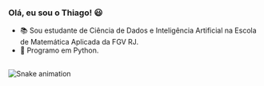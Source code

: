### Olá, eu sou o Thiago! 😃

- 📚 Sou estudante de Ciência de Dados e Inteligência Artificial na Escola de Matemática Aplicada da FGV RJ.
- 🐍 Programo em Python.

<!--
<div style="display: inline_block">
  <a href="https://github.com/TFrankeM">
  <img height="165em" src="https://github-readme-stats.vercel.app/api?username=TFrankeM&show_icons=true&theme=dracula&include_all_commits=true&count_private=true"/>
  <img height="165em" src="https://github-readme-stats.vercel.app/api/top-langs/?username=TFrankeM&layout=compact&langs_count=7&theme=dracula"/>
</div>
-->
##

<div> 

  ![Snake animation](https://github.com/TFrankeM/TFrankeM/blob/output/github-contribution-grid-snake.svg)

</div>

